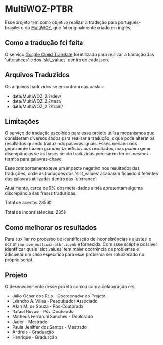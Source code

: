 # MultiWOZ-PTBR

Esse projeto tem como objetivo realizar a tradução para português-brasileiro do [MultiWOZ](https://github.com/budzianowski/multiwoz), que foi originalmente criado em inglês.

## Como a tradução foi feita

O serviço [Google Cloud Translate](https://cloud.google.com/translate) foi utilizado para realizar a tradução das 'utterances' e dos 'slot_values' dentro de cada json.

## Arquivos Traduzidos
Os arquivos traduzidos se encontram nas pastas:
 - data/MultiWOZ_2.2/dev/
 - data/MultiWOZ_2.2/test/
 - data/MultiWOZ_2.2/train/

## Limitações

O serviço de tradução escolhido para esse projeto utiliza mecanismos que consideram diversos dados para realizar a tradução, o que pode alterar os resultados quando traduzindo palavras iguais. Esses mecanismos geralmente trazem grandes benefícios aos resultados, mas podem gerar discrepâncias se as frases sendo traduzidas precisarem ter os mesmos termos para palavras-chave.

Esse comportamento teve um impacto negativo nos resultados das traduções, onde as traduções dos 'slot_values' acabaram ficando diferentes das palavras utilizadas dentro das 'uterrance'. 

Atualmente, cerca de 9% dos meta-dados ainda apresentam alguma discrepância das frases traduzidas.

Total de acertos 23530

Total de inconsistências: 2358

## Como melhorar os resultados

Para auxiliar no processo de identificação de inconsistências e ajustes, o script `improve_multiwoz-ptbr.ipynb` é fornecido. Com esse script é possível identificar quais 'slot_values' tem maior ocorrência de problemas e adicionar um caso específico para esse problema ser solucionado no próprio script.




## Projeto

O desenvolvimento desse projeto contou com a colaboração de:

- Júlio César dos Reis - Coordenador do Projeto
- Leandro A. Villas - Pesquisador Associado
- Allan M. de Souza - Pós-Doutorado
- Rafael Roque - Pós-Doutorado
- Matheus Ferraroni Sanches - Doutorado
- Jader - Mestrado
- Paula Jeniffer dos Santos - Mestrado
- Andreis - Graduação
- Henrique - Graduação
